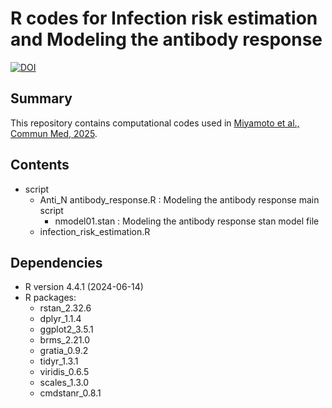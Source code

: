 # R codes for Infection risk estimation and Modeling the antibody response

[![DOI](https://zenodo.org/badge/898850069.svg)](https://doi.org/10.5281/zenodo.14906348)
## Summary
This repository contains computational codes used in [Miyamoto et al., Commun Med, 2025](https://doi.org/10.1038/s43856-025-00894-8).

## Contents
- script
  - Anti_N antibody_response.R : Modeling the antibody response main script
    - nmodel01.stan : Modeling the antibody response stan model file
  - infection_risk_estimation.R


## Dependencies
- R version 4.4.1 (2024-06-14)
- R packages:
  - rstan_2.32.6
  - dplyr_1.1.4
  - ggplot2_3.5.1
  - brms_2.21.0
  - gratia_0.9.2
  - tidyr_1.3.1
  - viridis_0.6.5
  - scales_1.3.0
  - cmdstanr_0.8.1
